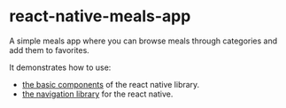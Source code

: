 # react-native-meals-app

A simple meals app where you can browse meals through categories and add them to favorites.

It demonstrates how to use:

- [the basic components](https://reactnative.dev/docs/components-and-apis) of the react native library.
- [the navigation library](https://reactnavigation.org/docs/getting-started) for the react native.
